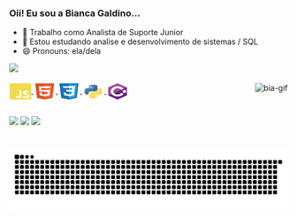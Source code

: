 ### Oii! Eu sou a Bianca Galdino...

- 🔭 Trabalho como Analista de Suporte Junior
- 🌱 Estou estudando analise e desenvolvimento de sistemas / SQL
- 😄 Pronouns: ela/dela

 <div>
  <a href="https://github.com/biancagaldino">
  <img height="180em" src="https://github-readme-stats.vercel.app/api?username=biancagaldino&show_icons=true&theme=radical&include_all_commits=true&count_private=true"/>
</div>
  
<div style="display: inline_block"><br>
  <img align="center" alt="bia-Js" height="30" width="40" src="https://raw.githubusercontent.com/devicons/devicon/master/icons/javascript/javascript-plain.svg">
  <img align="center" alt="bia-HTML" height="30" width="40" src="https://raw.githubusercontent.com/devicons/devicon/master/icons/html5/html5-original.svg">
  <img align="center" alt="bia-CSS" height="30" width="40" src="https://raw.githubusercontent.com/devicons/devicon/master/icons/css3/css3-original.svg">
  <img align="center" alt="bia-Python" height="30" width="40" src="https://raw.githubusercontent.com/devicons/devicon/master/icons/python/python-original.svg">
  <img align="center" alt="bia-Csharp" height="30" width="40" src="https://raw.githubusercontent.com/devicons/devicon/master/icons/csharp/csharp-original.svg">
  <img height= "120em" align="right" alt="bia-gif" src="https://i.picasion.com/pic91/6e7dbd34a784e3c6fd18dc9b35eae70b.gif">
</div>

  ##

<div> 
 <a href="https://discord.com/channels/biag#4666" target="_blank"><img src="https://img.shields.io/badge/Discord-7289DA?style=for-the-badge&logo=discord&logoColor=white" target="_blank"></a> 
  <a href = "https://mail.google.com/mail/u/4/#inbox?compose=new"><img src="https://img.shields.io/badge/-Gmail-%23333?style=for-the-badge&logo=gmail&logoColor=white" target="_blank"></a>
  <a href= "https://www.linkedin.com/in/bianca-galdino-2452261b2/" target="_blank"><img src="https://img.shields.io/badge/-LinkedIn-%230077B5?style=for-the-badge&logo=linkedin&logoColor=white" target="_blank"></a> 
 
  ![Snake animation](https://github.com/biancagaldino/biancagaldino/blob/output/github-contribution-grid-snake.svg)
</div>

